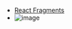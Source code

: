 * [React Fragments](https://reactjs.org/docs/fragments.html)
* ![image](https://user-images.githubusercontent.com/7721150/167704358-d972e408-c5ad-4826-adf1-10fdb37e2d31.png)
